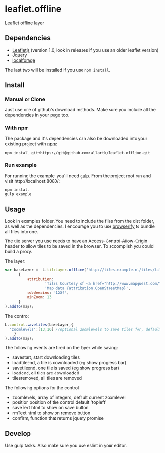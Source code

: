 leaflet.offline
===============

Leaflet offline layer

## Dependencies

* [Leafletjs](http://leafletjs.com/) (version 1.0, look in releases if you use an older leaflet version)
* Jquery
* [localforage](https://github.com/localForage/localForage)

The last two will be installed if you use `npm install`.


## Install

### Manual or Clone

Just use one of github's download methods. Make sure you include
all the dependencies in your page too.

### With npm

The package and it's dependencies can also be downloaded into
your existing project with [npm](http://npmjs.com):

```
npm install git+https://git@github.com:allartk/leaflet.offline.git
```

### Run example

For running the example, you'll need [gulp](http://www.gulpjs.com).
From the project root run and visit http://localhost:8080/:

```
npm install
gulp example
```

## Usage

Look in examples folder. You need to include the files from the dist folder, as well as the dependencies. I encourage you to use [browserify](http://browserify.org/)
to bundle all files into one.

The tile server you use needs to have an Access-Control-Allow-Origin header to allow tiles to be saved in the browser. To accomplish you could build a proxy.


The layer:
```javascript
var baseLayer =  L.tileLayer.offline('http://tiles.example.nl/tiles/tiles.py/mq_proxy/{z}/{x}/{y}.jpg',
      {
          attribution:
                  'Tiles Courtesy of <a href="http://www.mapquest.com/">MapQuest</a> &mdash; ' +
                  'Map data {attribution.OpenStreetMap}',
          subdomains: '1234',
          minZoom: 13
      }
).addTo(map);
```

The control:
```javascript
L.control.savetiles(baseLayer,{
  'zoomlevels':[13,16] //optional zoomlevels to save tiles for, default current zoomlevel
    }
).addTo(map);
```
The following events are fired on the layer while saving:
* savestart, start downloading tiles
* loadtileend, a tile is downloaded (eg show progress bar)
* savetileend, one tile is saved  (eg show progress bar)
* loadend, all tiles are downloaded
* tilesremoved, all tiles are removed

The following options for the control
* zoomlevels, array of integers, default current zoomlevel
* position position of the control default 'topleft'
* saveText html to show on save button
* rmText html to show on remove button
* confirm, function that returns jquery promise

## Develop

Use gulp tasks. Also make sure you use eslint in your editor.
